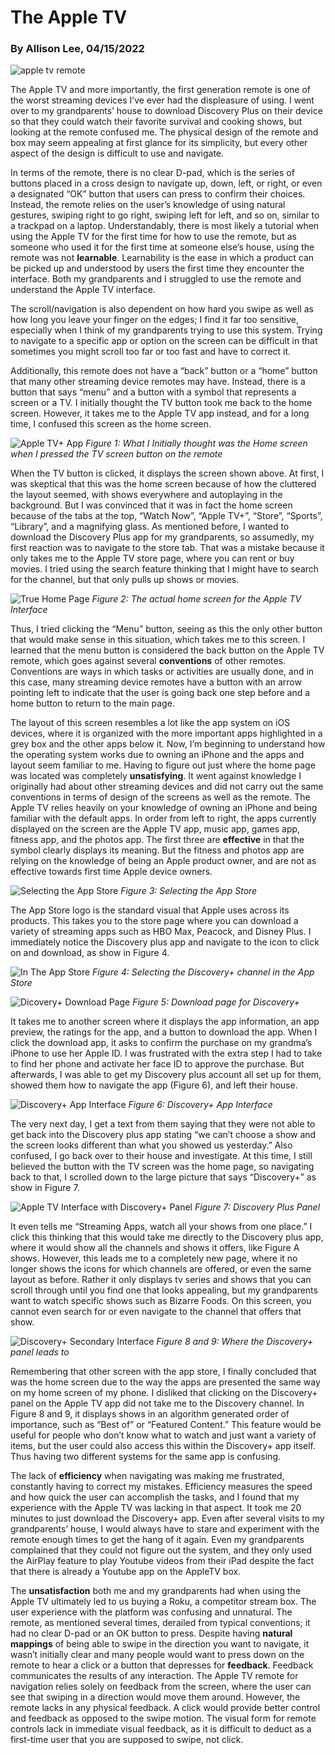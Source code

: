 # The Apple TV
### By Allison Lee, 04/15/2022

![apple tv remote](https://raw.githubusercontent.com/UsabilityEngineering/ux-portfolio-anlee/master/assets/MQGE2.jpg)

The Apple TV and more importantly, the first generation remote is one of the worst streaming devices I’ve ever had the displeasure of using. I went over to my grandparents’ house to download Discovery Plus on their device so that they could watch their favorite survival and cooking shows, but looking at the remote confused me. The physical design of the remote and box may seem appealing at first glance for its simplicity, but every other aspect of the design is difficult to use and navigate. 

In terms of the remote, there is no clear D-pad, which is the series of buttons placed in a cross design to navigate up, down, left, or right, or even a designated “OK” button that users can press to confirm their choices. Instead, the remote relies on the user’s knowledge of using natural gestures, swiping right to go right, swiping left for left, and so on, similar to a trackpad on a laptop. Understandably, there is most likely a tutorial when using the Apple TV for the first time for how to use the remote, but as someone who used it for the first time at someone else’s house, using the remote was not **learnable**. Learnability is the ease in which a product can be picked up and understood by users the first time they encounter the interface. Both my grandparents and I struggled to use the remote and understand the Apple TV interface.

The scroll/navigation is also dependent on how hard you swipe as well as how long you leave your finger on the edges; I find it far too sensitive, especially when I think of my grandparents trying to use this system. Trying to navigate to a specific app or option on the screen can be difficult in that sometimes you might scroll too far or too fast and have to correct it.

Additionally, this remote does not have a “back” button or a “home” button that many other streaming device remotes may have. Instead, there is a button that says “menu” and a button with a symbol that represents a screen or a TV. I initially thought the TV button took me back to the home screen. However, it takes me to the Apple TV app instead, and for a long time, I confused this screen as the home screen. 

![Apple TV+ App](https://raw.githubusercontent.com/UsabilityEngineering/ux-portfolio-anlee/master/assets/tvplus.JPG)
*Figure 1: What I Initially thought was the Home screen when I pressed the TV screen button on the remote*

When the TV button is clicked, it displays the screen shown above. At first, I was skeptical that this was the home screen because of how the cluttered the layout seemed, with shows everywhere and autoplaying in the background. But I was convinced that it was in fact the home screen because of the tabs at the top, “Watch Now”, “Apple TV+”, “Store”, “Sports”, “Library”, and a magnifying glass. As mentioned before, I wanted to download the Discovery Plus app for my grandparents, so assumedly, my first reaction was to navigate to the store tab. That was a mistake because it only takes me to the Apple TV store page, where you can rent or buy movies. I tried using the search feature thinking that I might have to search for the channel, but that only pulls up shows or movies. 

![True Home Page](https://raw.githubusercontent.com/UsabilityEngineering/ux-portfolio-anlee/master/assets/home.JPG)
*Figure 2: The actual home screen for the Apple TV Interface*

Thus, I tried clicking the “Menu” button, seeing as this the only other button that would make sense in this situation, which takes me to this screen. I learned that the menu button is considered the back button on the Apple TV remote, which goes against several **conventions** of other remotes. Conventions are ways in which tasks or activities are usually done, and in this case, many streaming device remotes have a button with an arrow pointing left to indicate that the user is going back one step before and a home button to return to the main page. 

The layout of this screen resembles a lot like the app system on iOS devices, where it is organized with the more important apps highlighted in a grey box and the other apps below it. Now, I’m beginning to understand how the operating system works due to owning an iPhone and the apps and layout seem familiar to me. Having to figure out just where the home page was located was completely **unsatisfying**. It went against knowledge I originally had about other streaming devices and did not carry out the same conventions in terms of design of the screens as well as the remote. The Apple TV relies heavily on your knowledge of owning an iPhone and being familiar with the default apps. In order from left to right, the apps currently displayed on the screen are the Apple TV app, music app, games app, fitness app, and the photos app. The first three are **effective** in that the symbol clearly displays its meaning. But the fitness and photos app are relying on the knowledge of being an Apple product owner, and are not as effective towards first time Apple device owners. 

![Selecting the App Store](https://raw.githubusercontent.com/UsabilityEngineering/ux-portfolio-anlee/master/assets/IMG_7365.jpeg)
*Figure 3: Selecting the App Store*

The App Store logo is the standard visual that Apple uses across its products. This takes you to the store page where you can download a variety of streaming apps such as HBO Max, Peacock, and Disney Plus. I immediately notice the Discovery plus app and navigate to the icon to click on and download, as show in Figure 4. 

![In The App Store](https://raw.githubusercontent.com/UsabilityEngineering/ux-portfolio-anlee/master/assets/IMG_7369.jpeg)
*Figure 4: Selecting the Discovery+ channel in the App Store*

![Dicovery+ Download Page](https://raw.githubusercontent.com/UsabilityEngineering/ux-portfolio-anlee/master/assets/IMG_7373%20copy.jpg)
*Figure 5: Download page for Discovery+*

It takes me to another screen where it displays the app information, an app preview, the ratings for the app, and a button to download the app. When I click the download app, it asks to confirm the purchase on my grandma’s iPhone to use her Apple ID. I was frustrated with the extra step I had to take to find her phone and activate her face ID to approve the purchase. But afterwards, I was able to get my Discovery plus account all set up for them, showed them how to navigate the app (Figure 6), and left their house. 

![Discovery+ App Interface](https://raw.githubusercontent.com/UsabilityEngineering/ux-portfolio-anlee/master/assets/IMG.png)
*Figure 6: Discovery+ App Interface*

The very next day, I get a text from them saying that they were not able to get back into the Discovery plus app stating “we can’t choose a show and the screen looks different than what you showed us yesterday.” Also confused, I go back over to their house and investigate. At this time, I still believed the button with the TV screen was the home page, so navigating back to that, I scrolled down to the large picture that says “Discovery+” as show in Figure 7. 

![Apple TV Interface with Discovery+ Panel](https://raw.githubusercontent.com/UsabilityEngineering/ux-portfolio-anlee/master/assets/IMG_4842.JPG)
*Figure 7: Discovery Plus Panel*

It even tells me “Streaming Apps, watch all your shows from one place.” I click this thinking that this would take me directly to the Discovery plus app, where it would show all the channels and shows it offers, like Figure A shows. However, this leads me to a completely new page, where it no longer shows the icons for which channels are offered, or even the same layout as before. Rather it only displays tv series and shows that you can scroll through until you find one that looks appealing, but my grandparents want to watch specific shows such as Bizarre Foods. On this screen, you cannot even search for or even navigate to the channel that offers that show. 

![Discovery+ Secondary Interface](https://raw.githubusercontent.com/UsabilityEngineering/ux-portfolio-anlee/master/assets/IMG_4843.JPG)
*Figure 8 and 9: Where the Discovery+ panel leads to* 

Remembering that other screen with the app store, I finally concluded that was the home screen due to the way the apps are presented the same way on my home screen of my phone. I disliked that clicking on the Discovery+ panel on the Apple TV app did not take me to the Discovery channel. In Figure 8 and 9, it displays shows in an algorithm generated order of importance, such as “Best of” or “Featured Content.” This feature would be useful for people who don’t know what to watch and just want a variety of items, but the user could also access this within the Discovery+ app itself. Thus having two different systems for the same app is confusing. 

The lack of **efficiency** when navigating was making me frustrated, constantly having to correct my mistakes. Efficiency measures the speed and how quick the user can accomplish the tasks, and I found that my experience with the Apple TV was lacking in that aspect. It took me 20 minutes to just download the Discovery+ app. Even after several visits to my grandparents’ house, I would always have to stare and experiment with the remote enough times to get the hang of it again. Even my grandparents complained that they could not figure out the system, and they only used the AirPlay feature to play Youtube videos from their iPad despite the fact that there is already a Youtube app on the AppleTV box.

The **unsatisfaction** both me and my grandparents had when using the Apple TV ultimately led to us buying a Roku, a competitor stream box. The user experience with the platform was confusing and unnatural. The remote, as mentioned several times, derailed from typical conventions; it had no clear D-pad or an OK button to press. Despite having **natural mappings** of being able to swipe in the direction you want to navigate, it wasn’t initially clear and many people would want to press down on the remote to hear a click or a button that depresses for **feedback**. Feedback communicates the results of any interaction. The Apple TV remote for navigation relies solely on feedback from the screen, where the user can see that swiping in a direction would move them around. However, the remote lacks in any physical feedback. A click would provide better control and feedback as opposed to the swipe motion. The visual form for remote controls lack in immediate visual feedback, as it is difficult to deduct as a first-time user that you are supposed to swipe, not click. 





